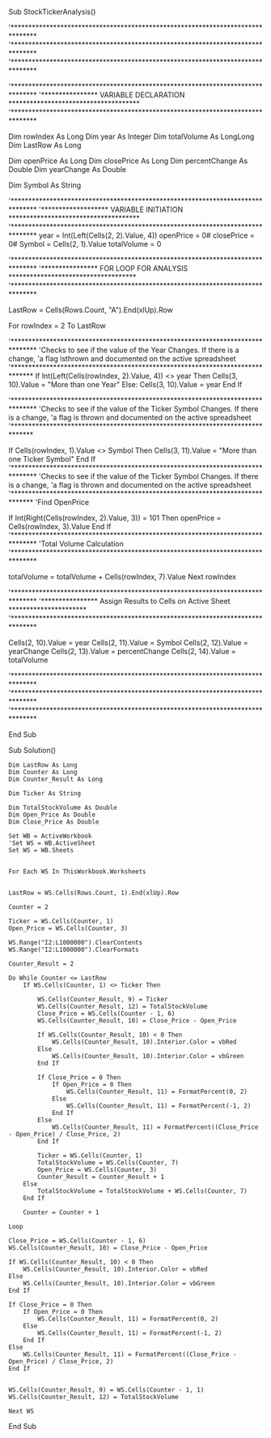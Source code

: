Sub StockTickerAnalysis()

'*******************************************************************************
'*******************************************************************************
'*******************************************************************************

'*******************************************************************************
'**************** VARIABLE DECLARATION *************************************
'*******************************************************************************

Dim rowIndex As Long
Dim year As Integer
Dim totalVolume As LongLong
Dim LastRow As Long

Dim openPrice As Long
Dim closePrice As Long
Dim percentChange As Double
Dim yearChange As Double

Dim Symbol As String

'*******************************************************************************
'******************* VARIABLE INITIATION *************************************
'*******************************************************************************
year = Int(Left(Cells(2, 2).Value, 4))
openPrice = 0#
closePrice = 0#
Symbol = Cells(2, 1).Value
totalVolume = 0

'*******************************************************************************
'**************** FOR LOOP FOR ANALYSIS ************************************
'*******************************************************************************

LastRow = Cells(Rows.Count, "A").End(xlUp).Row

For rowIndex = 2 To LastRow

'*******************************************************************************
'Checks to see if the value of the Year Changes. If there is a change,
'a flag isthrown and documented on the active spreadsheet
'******************************************************************************
If Int(Left(Cells(rowIndex, 2).Value, 4)) <> year Then
Cells(3, 10).Value = "More than one Year"
Else: Cells(3, 10).Value = year
End If

'*******************************************************************************
'Checks to see if the value of the Ticker Symbol Changes. If there is a change,
'a flag is thrown and documented on the active spreadsheet
'******************************************************************************

If Cells(rowIndex, 1).Value <> Symbol Then
    Cells(3, 11).Value = "More than one Ticker Symbol"
End If
'*******************************************************************************
'Checks to see if the value of the Ticker Symbol Changes. If there is a change,
'a flag is thrown and documented on the active spreadsheet
'******************************************************************************
'Find OpenPrice

If Int(Right(Cells(rowIndex, 2).Value, 3)) = 101 Then
    openPrice = Cells(rowIndex, 3).Value
End If
'*******************************************************************************
'Total Volume Calculation
'*******************************************************************************

totalVolume = totalVolume + Cells(rowIndex, 7).Value
Next rowIndex

'*******************************************************************************
'**************** Assign Results to Cells on Active Sheet **********************
'*******************************************************************************

Cells(2, 10).Value = year
Cells(2, 11).Value = Symbol
Cells(2, 12).Value = yearChange
Cells(2, 13).Value = percentChange
Cells(2, 14).Value = totalVolume

'*******************************************************************************
'*******************************************************************************
'*******************************************************************************

End Sub




Sub Solution()

    Dim LastRow As Long
    Dim Counter As Long
    Dim Counter_Result As Long
    
    Dim Ticker As String
    
    Dim TotalStockVolume As Double
    Dim Open_Price As Double
    Dim Close_Price As Double
    
    Set WB = ActiveWorkbook
    'Set WS = WB.ActiveSheet
    Set WS = WB.Sheets
    
    
    For Each WS In ThisWorkbook.Worksheets

    
    LastRow = WS.Cells(Rows.Count, 1).End(xlUp).Row
    
    Counter = 2
    
    Ticker = WS.Cells(Counter, 1)
    Open_Price = WS.Cells(Counter, 3)
    
    WS.Range("I2:L1000000").ClearContents
    WS.Range("I2:L1000000").ClearFormats
    
    Counter_Result = 2
    
    Do While Counter <= LastRow
        If WS.Cells(Counter, 1) <> Ticker Then
            
            WS.Cells(Counter_Result, 9) = Ticker
            WS.Cells(Counter_Result, 12) = TotalStockVolume
            Close_Price = WS.Cells(Counter - 1, 6)
            WS.Cells(Counter_Result, 10) = Close_Price - Open_Price
            
            If WS.Cells(Counter_Result, 10) < 0 Then
                WS.Cells(Counter_Result, 10).Interior.Color = vbRed
            Else
                WS.Cells(Counter_Result, 10).Interior.Color = vbGreen
            End If
            
            If Close_Price = 0 Then
                If Open_Price = 0 Then
                    WS.Cells(Counter_Result, 11) = FormatPercent(0, 2)
                Else
                    WS.Cells(Counter_Result, 11) = FormatPercent(-1, 2)
                End If
            Else
                WS.Cells(Counter_Result, 11) = FormatPercent((Close_Price - Open_Price) / Close_Price, 2)
            End If
        
            Ticker = WS.Cells(Counter, 1)
            TotalStockVolume = WS.Cells(Counter, 7)
            Open_Price = WS.Cells(Counter, 3)
            Counter_Result = Counter_Result + 1
        Else
            TotalStockVolume = TotalStockVolume + WS.Cells(Counter, 7)
        End If
        
        Counter = Counter + 1
        
    Loop
    
    Close_Price = WS.Cells(Counter - 1, 6)
    WS.Cells(Counter_Result, 10) = Close_Price - Open_Price
    
    If WS.Cells(Counter_Result, 10) < 0 Then
        WS.Cells(Counter_Result, 10).Interior.Color = vbRed
    Else
        WS.Cells(Counter_Result, 10).Interior.Color = vbGreen
    End If
    
    If Close_Price = 0 Then
        If Open_Price = 0 Then
            WS.Cells(Counter_Result, 11) = FormatPercent(0, 2)
        Else
            WS.Cells(Counter_Result, 11) = FormatPercent(-1, 2)
        End If
    Else
        WS.Cells(Counter_Result, 11) = FormatPercent((Close_Price - Open_Price) / Close_Price, 2)
    End If
    
    
    WS.Cells(Counter_Result, 9) = WS.Cells(Counter - 1, 1)
    WS.Cells(Counter_Result, 12) = TotalStockVolume
    
    Next WS

End Sub

